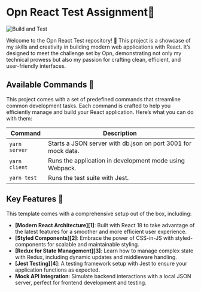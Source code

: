 # Opn React Test Assignment🦄

![Build and Test](https://github.com/datawowio/nextjs-template/actions/workflows/build_and_test.yml/badge.svg)

Welcome to the Opn React Test repository! 🚀 This project is a showcase of my skills and creativity in building modern web applications with React. It’s designed to meet the challenge set by Opn, demonstrating not only my technical prowess but also my passion for crafting clean, efficient, and user-friendly interfaces.

## Available Commands 🤖

This project comes with a set of predefined commands that streamline common development tasks. Each command is crafted to help you efficiently manage and build your React application. Here’s what you can do with them:

| Command                | Description                                                     |
|------------------------|-----------------------------------------------------------------|
| `yarn server`           | Starts a JSON server with db.json on port 3001 for mock data.                          |
| `yarn client` | Runs the application in development mode using Webpack.                            |
| `yarn test`          | Runs the test suite with Jest. |

## Key Features 🌟

This template comes with a comprehensive setup out of the box, including:

- **[Modern React Architecture][1]**: Built with React 18 to take advantage of the latest features for a smoother and more efficient user experience.
- **[Styled Components][2]**: Embrace the power of CSS-in-JS with styled-components for scalable and maintainable styling.
- **[Redux for State Management][3]**: Learn how to manage complex state with Redux, including dynamic updates and middleware handling.
- **[Jest Testing][4]**: A testing framework setup with Jest to ensure your application functions as expected.
- **Mock API Integration**: Simulate backend interactions with a local JSON server, perfect for frontend development and testing.

